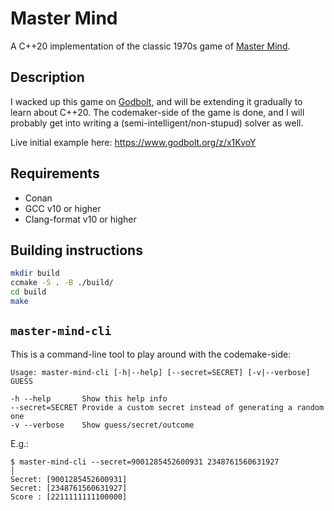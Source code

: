 # Master Mind
A C++20 implementation of the classic 1970s game of [Master Mind](https://en.wikipedia.org/wiki/Mastermind_(board_game)).

## Description
I wacked up this game on [Godbolt](https://godbolt.org), and will be extending it gradually to learn about C++20.
The codemaker-side of the game is done, and I will probably get into writing a (semi-intelligent/non-stupud) solver as well.

Live initial example here: https://www.godbolt.org/z/x1KvoY

## Requirements

* Conan
* GCC v10 or higher
* Clang-format v10 or higher

## Building instructions

```sh
mkdir build
ccmake -S . -B ./build/
cd build
make
```

## `master-mind-cli`

This is a command-line tool to play around with the codemake-side:
```
Usage: master-mind-cli [-h|--help] [--secret=SECRET] [-v|--verbose] GUESS

-h --help       Show this help info
--secret=SECRET Provide a custom secret instead of generating a random one
-v --verbose    Show guess/secret/outcome
```
E.g.:
```
$ master-mind-cli --secret=9001285452600931 2348761560631927                                                                                                                                  │
Secret: [9001285452600931]
Secret: [2348761560631927]
Score : [2211111111100000]
```
